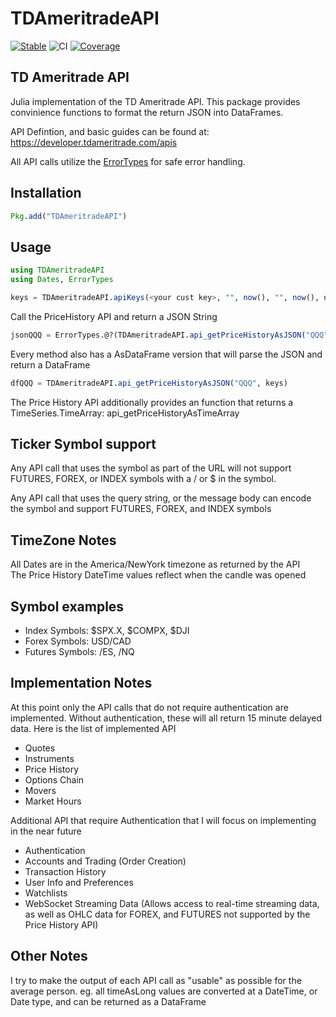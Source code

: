 # TDAmeritradeAPI

[![Stable](https://img.shields.io/badge/docs-stable-blue.svg)](https://aprueser.github.io/TDAmeritradeAPI.jl/docs)
![CI](https://github.com/aprueser/TDAmeritradeAPI.jl/workflows/CI/badge.svg)
[![Coverage](https://codecov.io/gh/aprueser/TDAmeritradeAPI.jl/branch/main/graph/badge.svg)](https://codecov.io/gh/aprueser/TDAmeritradeAPI.jl)

## TD Ameritrade API
Julia implementation of the TD Ameritrade API.  This package provides convinience functions to format the return JSON into DataFrames.

API Defintion, and basic guides can be found at: https://developer.tdameritrade.com/apis

All API calls utilize the [ErrorTypes](https://juliahub.com/ui/Packages/ErrorTypes/VQlfN/) for safe error handling. 

## Installation
```Julia
Pkg.add("TDAmeritradeAPI")
```

## Usage
```Julia
using TDAmeritradeAPI
using Dates, ErrorTypes

keys = TDAmeritradeAPI.apiKeys(<your cust key>, "", now(), "", now(), now() - Minute(30), "unauthorized");
```

Call the PriceHistory API and return a JSON String
```Julia
jsonQQQ = ErrorTypes.@?(TDAmeritradeAPI.api_getPriceHistoryAsJSON("QQQ", keys))
```

Every method also has a AsDataFrame version that will parse the JSON and return a DataFrame
```Julia
dfQQQ = TDAmeritradeAPI.api_getPriceHistoryAsJSON("QQQ", keys)
```

The Price History API additionally provides an function that returns a TimeSeries.TimeArray: api_getPriceHistoryAsTimeArray

## Ticker Symbol support
Any API call that uses the symbol as part of the URL will not support FUTURES, FOREX, or INDEX symbols with a / or $ in the symbol.  

Any API call that uses the query string, or the message body can encode the symbol and support FUTURES, FOREX, and INDEX symbols

## TimeZone Notes
All Dates are in the America/NewYork timezone as returned by the API  
The Price History DateTime values reflect when the candle was opened

## Symbol examples
- Index Symbols: $SPX.X, $COMPX, $DJI
- Forex Symbols: USD/CAD
- Futures Symbols: /ES, /NQ

## Implementation Notes
At this point only the API calls that do not require authentication are implemented.  Without authentication, these will all return 15 minute delayed data.
Here is the list of implemented API 
+ Quotes
+ Instruments
+ Price History
+ Options Chain
+ Movers
+ Market Hours

Additional API that require Authentication that I will focus on implementing in the near future
+ Authentication
+ Accounts and Trading (Order Creation)
+ Transaction History
+ User Info and Preferences
+ Watchlists
+ WebSocket Streaming Data (Allows access to real-time streaming data, as well as OHLC data for FOREX, and FUTURES not supported by the Price History API)

## Other Notes 
I try to make the output of each API call as "usable" as possible for the average person.  eg. all timeAsLong values are converted at a DateTime, or Date type, and can be returned as a DataFrame
